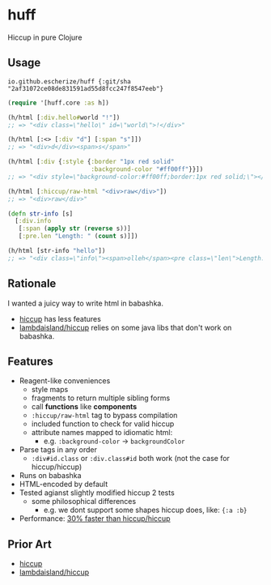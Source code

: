 # huff

Hiccup in pure Clojure

## Usage

`io.github.escherize/huff {:git/sha "2af31072ce08de831591ad55d8fcc247f8547eeb"}`

``` clojure
(require '[huff.core :as h])

(h/html [:div.hello#world "!"])
;; => "<div class=\"hello\" id=\"world\">!</div>"

(h/html [:<> [:div "d"] [:span "s"]])
;; => "<div>d</div><span>s</span>"

(h/html [:div {:style {:border "1px red solid"
                       :background-color "#ff00ff"}}])
;; => "<div style=\"background-color:#ff00ff;border:1px red solid;\"></div>"

(h/html [:hiccup/raw-html "<div>raw</div>"])
;; => "<div>raw</div>"

(defn str-info [s]
  [:div.info
   [:span (apply str (reverse s))]
   [:pre.len "Length: " (count s)]])

(h/html [str-info "hello"])
;; => "<div class=\"info\"><span>olleh</span><pre class=\"len\">Length: 5</pre></div>"
```

## Rationale

I wanted a juicy way to write html in babashka.

- [hiccup](https://github.com/weavejester/hiccup) has less features
- [lambdaisland/hiccup](https://github.com/lambdaisland/hiccup) relies on some java libs that don't work on babashka.

## Features

- Reagent-like conveniences
  - style maps
  - fragments to return multiple sibling forms
  - call **functions** like **components**
   - `:hiccup/raw-html` tag to bypass compilation
  - included function to check for valid hiccup
  - attribute names mapped to idiomatic html:
    - e.g. `:background-color` -> `backgroundColor`
- Parse tags in any order
  - `:div#id.class` or `:div.class#id` both work (not the case for hiccup/hiccup)
- Runs on babashka
- HTML-encoded by default
- Tested agianst slightly modified hiccup 2 tests
  - some philosophical differences
    - e.g. we dont support some shapes hiccup does, like: `{:a :b}`
- Performance: [30% faster than hiccup/hiccup]()

## Prior Art

- [hiccup](https://github.com/weavejester/hiccup)
- [lambdaisland/hiccup](https://github.com/lambdaisland/hiccup)

